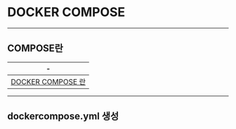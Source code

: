 # DOCKER COMPOSE 

---
COMPOSE란
---
|-|
|-|
|[DOCKER COMPOSE 란](https://hstory0208.tistory.com/entry/Docker-%EB%8F%84%EC%BB%A4-%EC%BB%B4%ED%8F%AC%EC%A6%88Docker-Compose%EB%9E%80-%EC%99%9C-%EC%82%AC%EC%9A%A9%ED%95%98%EB%8A%94%EA%B0%80)|


---
dockercompose.yml 생성
---
```

```
